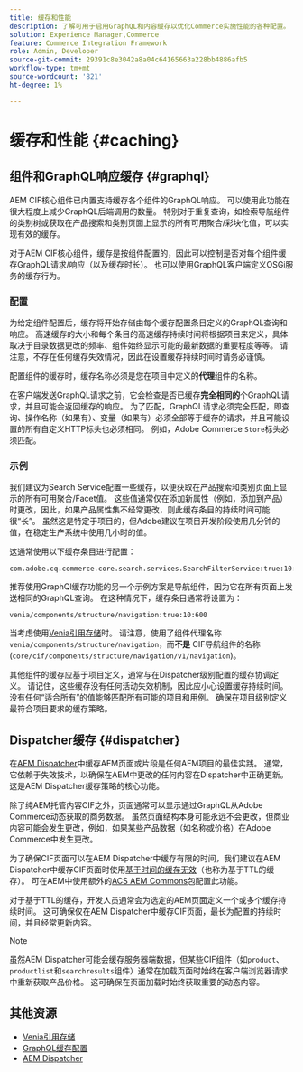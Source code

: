 ```yaml
---
title: 缓存和性能
description: 了解可用于启用GraphQL和内容缓存以优化Commerce实施性能的各种配置。
solution: Experience Manager,Commerce
feature: Commerce Integration Framework
role: Admin, Developer
source-git-commit: 29391c8e3042a8a04c64165663a228bb4886afb5
workflow-type: tm+mt
source-wordcount: '821'
ht-degree: 1%

---
```


# 缓存和性能 {#caching}

## 组件和GraphQL响应缓存 {#graphql}

AEM CIF核心组件已内置支持缓存各个组件的GraphQL响应。 可以使用此功能在很大程度上减少GraphQL后端调用的数量。 特别对于重复查询，如检索导航组件的类别树或获取在产品搜索和类别页面上显示的所有可用聚合/彩块化值，可以实现有效的缓存。

对于AEM CIF核心组件，缓存是按组件配置的，因此可以控制是否对每个组件缓存GraphQL请求/响应（以及缓存时长）。 也可以使用GraphQL客户端定义OSGi服务的缓存行为。

### 配置

为给定组件配置后，缓存将开始存储由每个缓存配置条目定义的GraphQL查询和响应。 高速缓存的大小和每个条目的高速缓存持续时间将根据项目来定义，具体取决于目录数据更改的频率、组件始终显示可能的最新数据的重要程度等等。 请注意，不存在任何缓存失效情况，因此在设置缓存持续时间时请务必谨慎。

配置组件的缓存时，缓存名称必须是您在项目中定义的&#x200B;**代理**&#x200B;组件的名称。

在客户端发送GraphQL请求之前，它会检查是否已缓存&#x200B;**完全相同的**&#x200B;个GraphQL请求，并且可能会返回缓存的响应。 为了匹配，GraphQL请求必须完全匹配，即查询、操作名称（如果有）、变量（如果有）必须全部等于缓存的请求，并且可能设置的所有自定义HTTP标头也必须相同。 例如，Adobe Commerce `Store`标头必须匹配。

### 示例

我们建议为Search Service配置一些缓存，以便获取在产品搜索和类别页面上显示的所有可用聚合/Facet值。 这些值通常仅在添加新属性（例如，添加到产品）时更改，因此，如果产品属性集不经常更改，则此缓存条目的持续时间可能很“长”。 虽然这是特定于项目的，但Adobe建议在项目开发阶段使用几分钟的值，在稳定生产系统中使用几小时的值。

这通常使用以下缓存条目进行配置：

```
com.adobe.cq.commerce.core.search.services.SearchFilterService:true:10:3600
```

推荐使用GraphQl缓存功能的另一个示例方案是导航组件，因为它在所有页面上发送相同的GraphQL查询。 在这种情况下，缓存条目通常将设置为：

```
venia/components/structure/navigation:true:10:600
```

当考虑使用[Venia引用存储](https://github.com/adobe/aem-cif-guides-venia)时。 请注意，使用了组件代理名称`venia/components/structure/navigation`，而&#x200B;**不是** CIF导航组件的名称(`core/cif/components/structure/navigation/v1/navigation`)。

其他组件的缓存应基于项目定义，通常与在Dispatcher级别配置的缓存协调定义。 请记住，这些缓存没有任何活动失效机制，因此应小心设置缓存持续时间。 没有任何“适合所有”的值能够匹配所有可能的项目和用例。 确保在项目级别定义最符合项目要求的缓存策略。

## Dispatcher缓存 {#dispatcher}

在[AEM Dispatcher](https://experienceleague.adobe.com/docs/experience-manager-dispatcher/using/dispatcher.html?lang=zh-Hans)中缓存AEM页面或片段是任何AEM项目的最佳实践。 通常，它依赖于失效技术，以确保在AEM中更改的任何内容在Dispatcher中正确更新。 这是AEM Dispatcher缓存策略的核心功能。

除了纯AEM托管内容CIF之外，页面通常可以显示通过GraphQL从Adobe Commerce动态获取的商务数据。 虽然页面结构本身可能永远不会更改，但商业内容可能会发生更改，例如，如果某些产品数据（如名称或价格）在Adobe Commerce中发生更改。

为了确保CIF页面可以在AEM Dispatcher中缓存有限的时间，我们建议在AEM Dispatcher中缓存CIF页面时使用[基于时间的缓存无效](https://experienceleague.adobe.com/docs/experience-manager-dispatcher/using/configuring/dispatcher-configuration.html#configuring-time-based-cache-invalidation-enablettl)（也称为基于TTL的缓存）。 可在AEM中使用额外的[ACS AEM Commons](https://adobe-consulting-services.github.io/acs-aem-commons/)包配置此功能。

对于基于TTL的缓存，开发人员通常会为选定的AEM页面定义一个或多个缓存持续时间。 这可确保仅在AEM Dispatcher中缓存CIF页面，最长为配置的持续时间，并且经常更新内容。

>[!NOTE]
>
>虽然AEM Dispatcher可能会缓存服务器端数据，但某些CIF组件（如`product`、`productlist`和`searchresults`组件）通常在加载页面时始终在客户端浏览器请求中重新获取产品价格。 这可确保在页面加载时始终获取重要的动态内容。

## 其他资源

- [Venia引用存储](https://github.com/adobe/aem-cif-guides-venia)
- [GraphQL缓存配置](https://github.com/adobe/commerce-cif-graphql-client#caching)
- [AEM Dispatcher](https://experienceleague.adobe.com/docs/experience-manager-dispatcher/using/dispatcher.html?lang=zh-Hans)
